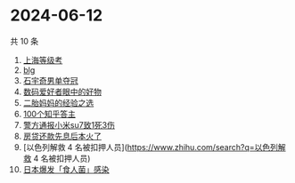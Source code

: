 # 2024-06-12

共 10 条

<!-- BEGIN -->
<!-- 最后更新时间 Wed Jun 12 2024 08:57:48 GMT+0800 (China Standard Time) -->

1. [上海等级考](https://www.zhihu.com/search?q=上海等级考)
1. [blg](https://www.zhihu.com/search?q=blg)
1. [石宇奇男单夺冠](https://www.zhihu.com/search?q=石宇奇男单夺冠)
1. [数码爱好者眼中的好物](https://www.zhihu.com/search?q=数码爱好者眼中的好物)
1. [二胎妈妈的经验之选](https://www.zhihu.com/search?q=二胎妈妈的经验之选)
1. [100个知乎答主](https://www.zhihu.com/search?q=100个知乎答主)
1. [警方通报小米su7致1死3伤](https://www.zhihu.com/search?q=警方通报小米su7致1死3伤)
1. [房贷还款先息后本火了](https://www.zhihu.com/search?q=房贷还款先息后本火了)
1. [以色列解救 4 名被扣押人员](https://www.zhihu.com/search?q=以色列解救 4
   名被扣押人员)
1. [日本爆发「食人菌」感染](https://www.zhihu.com/search?q=日本爆发「食人菌」感染)

<!-- END -->
